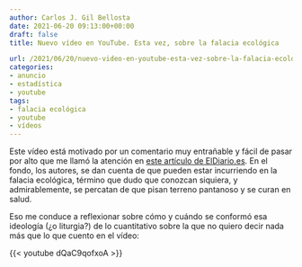 ```yaml
---
author: Carlos J. Gil Bellosta
date: 2021-06-20 09:13:00+00:00
draft: false
title: Nuevo vídeo en YouTube. Esta vez, sobre la falacia ecológica

url: /2021/06/20/nuevo-video-en-youtube-esta-vez-sobre-la-falacia-ecologica/
categories:
- anuncio
- estadística
- youtube
tags:
- falacia ecológica
- youtube
- vídeos
---
```


Este vídeo está motivado por un comentario muy entrañable y fácil de pasar por alto que me llamó la atención en [este artículo de ElDiario.es](https://www.eldiario.es/economia/mapa-ciudades-ricas-pobres-espana-relacion-hijos-mujer_1_7973847.html). En el fondo, los autores, se dan cuenta de que pueden estar incurriendo en la falacia ecológica, término que dudo que conozcan siquiera, y admirablemente, se percatan de que pisan terreno pantanoso y se curan en salud.

Eso me conduce a reflexionar sobre cómo y cuándo se conformó esa ideología (¿o liturgia?) de lo cuantitativo sobre la que no quiero decir nada más que lo que cuento en el vídeo:

{{< youtube dQaC9qofxoA >}}
